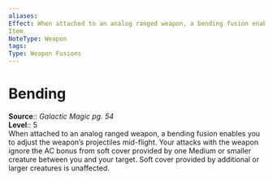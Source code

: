 ```yaml
---
aliases: 
Effect: When attached to an analog ranged weapon, a bending fusion enables you to adjust the weapon’s projectiles mid-flight. Your attacks with the weapon ignore the AC bonus from soft cover provided by one Medium or smaller creature between you and your target. Soft cover provided by additional or larger creatures is unaffected.
Item
NoteType: Weapon
tags: 
Type: Weapon Fusions
---
```


# Bending

**Source**:: _Galactic Magic pg. 54_  
**Level**:: 5  
When attached to an analog ranged weapon, a bending fusion enables you to adjust the weapon’s projectiles mid-flight. Your attacks with the weapon ignore the AC bonus from soft cover provided by one Medium or smaller creature between you and your target. Soft cover provided by additional or larger creatures is unaffected.
